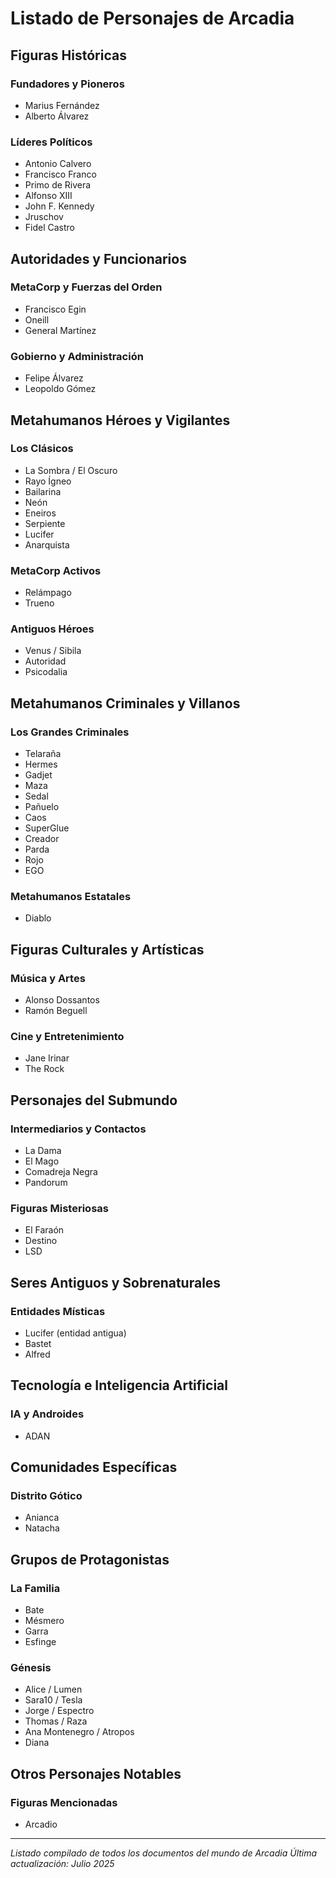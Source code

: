 # Listado de Personajes de Arcadia

## Figuras Históricas

### Fundadores y Pioneros
- Marius Fernández
- Alberto Álvarez

### Líderes Políticos
- Antonio Calvero
- Francisco Franco
- Primo de Rivera
- Alfonso XIII
- John F. Kennedy
- Jruschov
- Fidel Castro

## Autoridades y Funcionarios

### MetaCorp y Fuerzas del Orden
- Francisco Egin
- Oneill
- General Martínez

### Gobierno y Administración
- Felipe Álvarez
- Leopoldo Gómez

## Metahumanos Héroes y Vigilantes

### Los Clásicos
- La Sombra / El Oscuro
- Rayo Ígneo
- Bailarina
- Neón
- Eneiros
- Serpiente
- Lucifer
- Anarquista

### MetaCorp Activos
- Relámpago
- Trueno

### Antiguos Héroes
- Venus / Sibila
- Autoridad
- Psicodalia

## Metahumanos Criminales y Villanos

### Los Grandes Criminales
- Telaraña
- Hermes
- Gadjet
- Maza
- Sedal
- Pañuelo
- Caos
- SuperGlue
- Creador
- Parda
- Rojo
- EGO

### Metahumanos Estatales
- Diablo

## Figuras Culturales y Artísticas

### Música y Artes
- Alonso Dossantos
- Ramón Beguell

### Cine y Entretenimiento
- Jane Irinar
- The Rock

## Personajes del Submundo

### Intermediarios y Contactos
- La Dama
- El Mago
- Comadreja Negra
- Pandorum

### Figuras Misteriosas
- El Faraón
- Destino
- LSD

## Seres Antiguos y Sobrenaturales

### Entidades Místicas
- Lucifer (entidad antigua)
- Bastet
- Alfred

## Tecnología e Inteligencia Artificial

### IA y Androides
- ADAN

## Comunidades Específicas

### Distrito Gótico
- Anianca
- Natacha

## Grupos de Protagonistas

### La Familia
- Bate
- Mésmero
- Garra
- Esfinge

### Génesis
- Alice / Lumen
- Sara10 / Tesla
- Jorge / Espectro
- Thomas / Raza
- Ana Montenegro / Atropos
- Diana

## Otros Personajes Notables

### Figuras Mencionadas
- Arcadio

---

*Listado compilado de todos los documentos del mundo de Arcadia*
*Última actualización: Julio 2025*